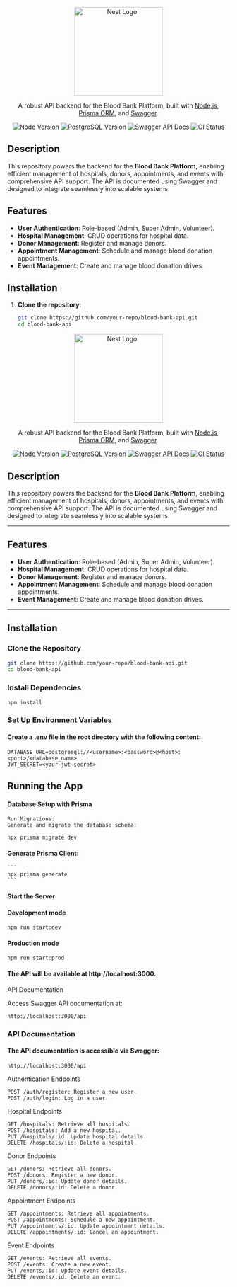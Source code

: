 <p align="center">
  <a href="https://nestjs.com/" target="blank"><img src="https://nestjs.com/img/logo-small.svg" width="200" alt="Nest Logo" /></a>
</p>

<p align="center">A robust API backend for the Blood Bank Platform, built with <a href="http://nodejs.org" target="_blank">Node.js</a>, <a href="https://www.prisma.io/" target="_blank">Prisma ORM</a>, and <a href="https://swagger.io/" target="_blank">Swagger</a>.</p>
<p align="center">
  <a href="https://nodejs.org/en/" target="_blank"><img src="https://img.shields.io/badge/node-%3E%3D%2016-green" alt="Node Version" /></a>
  <a href="https://www.postgresql.org/" target="_blank"><img src="https://img.shields.io/badge/postgresql-%3E%3D%2013-blue" alt="PostgreSQL Version" /></a>
  <a href="https://swagger.io/" target="_blank"><img src="https://img.shields.io/badge/swagger-api-orange" alt="Swagger API Docs" /></a>
  <a href="https://github.com/your-repo/blood-bank-api/actions" target="_blank"><img src="https://img.shields.io/github/actions/workflow/status/your-repo/blood-bank-api/ci.yml" alt="CI Status" /></a>
</p>

## Description

This repository powers the backend for the **Blood Bank Platform**, enabling efficient management of hospitals, donors, appointments, and events with comprehensive API support. The API is documented using Swagger and designed to integrate seamlessly into scalable systems.

## Features

- **User Authentication**: Role-based (Admin, Super Admin, Volunteer).  
- **Hospital Management**: CRUD operations for hospital data.  
- **Donor Management**: Register and manage donors.  
- **Appointment Management**: Schedule and manage blood donation appointments.  
- **Event Management**: Create and manage blood donation drives.  

## Installation

1. **Clone the repository**:
   ```bash
   git clone https://github.com/your-repo/blood-bank-api.git
   cd blood-bank-api

<p align="center">
  <a href="https://nestjs.com/" target="blank"><img src="https://nestjs.com/img/logo-small.svg" width="200" alt="Nest Logo" /></a>
</p>

<p align="center">A robust API backend for the Blood Bank Platform, built with <a href="http://nodejs.org" target="_blank">Node.js</a>, <a href="https://www.prisma.io/" target="_blank">Prisma ORM</a>, and <a href="https://swagger.io/" target="_blank">Swagger</a>.</p>
<p align="center">
  <a href="https://nodejs.org/en/" target="_blank"><img src="https://img.shields.io/badge/node-%3E%3D%2016-green" alt="Node Version" /></a>
  <a href="https://www.postgresql.org/" target="_blank"><img src="https://img.shields.io/badge/postgresql-%3E%3D%2013-blue" alt="PostgreSQL Version" /></a>
  <a href="https://swagger.io/" target="_blank"><img src="https://img.shields.io/badge/swagger-api-orange" alt="Swagger API Docs" /></a>
  <a href="https://github.com/your-repo/blood-bank-api/actions" target="_blank"><img src="https://img.shields.io/github/actions/workflow/status/your-repo/blood-bank-api/ci.yml" alt="CI Status" /></a>
</p>

## Description

This repository powers the backend for the **Blood Bank Platform**, enabling efficient management of hospitals, donors, appointments, and events with comprehensive API support. The API is documented using Swagger and designed to integrate seamlessly into scalable systems.

---

## Features

- **User Authentication**: Role-based (Admin, Super Admin, Volunteer).  
- **Hospital Management**: CRUD operations for hospital data.  
- **Donor Management**: Register and manage donors.  
- **Appointment Management**: Schedule and manage blood donation appointments.  
- **Event Management**: Create and manage blood donation drives.  

---

## Installation

### Clone the Repository

```bash
git clone https://github.com/your-repo/blood-bank-api.git
cd blood-bank-api
```

### Install Dependencies

```
npm install
```
### Set Up Environment Variables

#### Create a .env file in the root directory with the following content:

```
DATABASE_URL=postgresql://<username>:<password>@<host>:<port>/<database_name>
JWT_SECRET=<your-jwt-secret>
```
## Running the App
#### Database Setup with Prisma

    Run Migrations:
    Generate and migrate the database schema:

```
npx prisma migrate dev
```

#### Generate Prisma Client:

    ```
    npx prisma generate
    ```

#### Start the Server

#### Development mode
```
npm run start:dev
```

#### Production mode
```
npm run start:prod
```

#### The API will be available at http://localhost:3000.
API Documentation

Access Swagger API documentation at:
```
http://localhost:3000/api
```

### API Documentation

#### The API documentation is accessible via Swagger:
```
http://localhost:3000/api
```

Authentication Endpoints

    POST /auth/register: Register a new user.
    POST /auth/login: Log in a user.

Hospital Endpoints

    GET /hospitals: Retrieve all hospitals.
    POST /hospitals: Add a new hospital.
    PUT /hospitals/:id: Update hospital details.
    DELETE /hospitals/:id: Delete a hospital.

Donor Endpoints

    GET /donors: Retrieve all donors.
    POST /donors: Register a new donor.
    PUT /donors/:id: Update donor details.
    DELETE /donors/:id: Delete a donor.

Appointment Endpoints

    GET /appointments: Retrieve all appointments.
    POST /appointments: Schedule a new appointment.
    PUT /appointments/:id: Update appointment details.
    DELETE /appointments/:id: Cancel an appointment.

Event Endpoints

    GET /events: Retrieve all events.
    POST /events: Create a new event.
    PUT /events/:id: Update event details.
    DELETE /events/:id: Delete an event.





